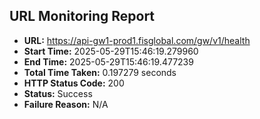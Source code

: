 ## URL Monitoring Report

- **URL:** https://api-gw1-prod1.fisglobal.com/gw/v1/health
- **Start Time:** 2025-05-29T15:46:19.279960
- **End Time:** 2025-05-29T15:46:19.477239
- **Total Time Taken:** 0.197279 seconds
- **HTTP Status Code:** 200
- **Status:** Success
- **Failure Reason:** N/A
